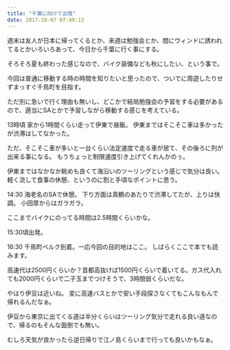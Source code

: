 ```yaml
---
title: "千葉に向けて出発"
date: 2017-10-07 07:49:13
---
```


週末は友人が日本に帰ってくるとか、来週は勉強会とか、間にウィンドに誘われてるとかいろいろあって、今日から千葉に行く事にする。

そろそろ夏も終わった感じなので、バイク装備なども秋にしたい、という事で。

今回は普通に移動する時の時間を知りたいと思ったので、ついでに周遊したりせずまっすぐ千鳥町を目指す。

ただ別に急いで行く理由も無いし、どこかで結局勉強会の予習をする必要があるので、適当にSAとかで予習しながら移動する感じを考えている。

13時頃 家から1時間くらい走って伊東で昼飯。
伊東まではそこそこ車は多かったが渋滞はしてなかった。

ただ、そこそこ車が多いと一台くらい法定速度で走る車が居て、その後ろに列が出来る事になる。
もうちょっと制限速度引き上げてくれんかのぅ。

伊東まではなかなか眺めも良くて海沿いのツーリングという感じで気分は良い。
軽く流して食事の休憩、というのに割と手頃なポイントに思う。

14:30 海老名のSAで休憩。
下り方面は真鶴のあたりで渋滞してたが、上りは快調。
小田厚からはガラガラ。

ここまでバイクにのってる時間は2.5時間くらいかな。

15:30頃出発。

16:30 千鳥町ベルク到着。一応今回の目的地はここ。
しばらくここで本でも読みます。

高速代は2500円くらいか？首都高抜けば1500円くらいで着いてる。ガス代入れても2000円くらいで二子玉までつけそうで、3時間弱くらいだな。

やはり伊豆は近いね。
変に高速バスとかで安い手段探さなくてもこんなもんで帰れるんだなぁ。

伊豆から東京に出てくる道は半分くらいはツーリング気分で走れる良い道なので、帰るのもそんな面倒でも無い。

むしろ天気が良かったら逆日帰りで江ノ島くらいまで行っても良いかもなぁ。
